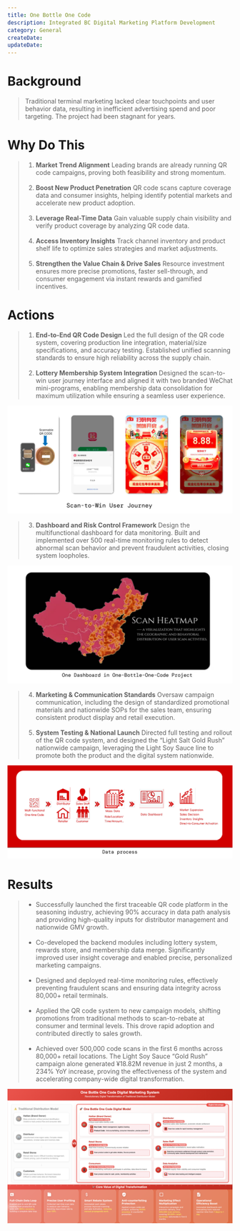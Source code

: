 ```yaml
---
title: One Bottle One Code
description: Integrated BC Digital Marketing Platform Development
category: General
createDate: 
updateDate: 
---
```


# Background

>Traditional terminal marketing lacked clear touchpoints and user behavior data, resulting in inefficient advertising spend and poor targeting. The project had been stagnant for years.<br>


# Why Do This

>1. **Market Trend Alignment** Leading brands are already running QR code campaigns, proving both feasibility and strong momentum.<br><br>
>2. **Boost New Product Penetration** QR code scans capture coverage data and consumer insights, helping identify potential markets and accelerate new product adoption.<br><br>
>3. **Leverage Real-Time Data** Gain valuable supply chain visibility and verify product coverage by analyzing QR code data.<br><br>
>4. **Access Inventory Insights** Track channel inventory and product shelf life to optimize sales strategies and market adjustments.<br><br>
>5. **Strengthen the Value Chain & Drive Sales** Resource investment ensures more precise promotions, faster sell-through, and consumer engagement via instant rewards and gamified incentives.<br>
  



# Actions

>1. **End-to-End QR Code Design**  Led the full design of the QR code system, covering production line integration, material/size specifications, and accuracy testing. Established unified scanning standards to ensure high reliability across the supply chain.<br><br>
>2. **Lottery  Membership System Integration** Designed the scan-to-win user journey interface and aligned it with two branded WeChat mini-programs, enabling membership data consolidation for maximum utilization while ensuring a seamless user experience.


![scan to win user journey](./userjourney.png)
  
  
>3. **Dashboard and Risk Control Framework** Design the multifunctional dashboard for  data monitoring. Built and implemented over 500 real-time monitoring rules to detect abnormal scan behavior and prevent fraudulent activities, closing system loopholes.


![scan heatmap](./scanheatmap.png)
  
  
>4. **Marketing & Communication Standards** Oversaw campaign communication, including the design of standardized promotional materials and nationwide SOPs for the sales team, ensuring consistent product display and retail execution.<br><br>
>5. **System Testing & National Launch** Directed full testing and rollout of the QR code system, and designed the “Light Salt Gold Rush” nationwide campaign, leveraging the Light Soy Sauce line to promote both the product and the digital system nationwide.

![data](./data.png)




# Results  
>- Successfully launched the first traceable QR code platform in the seasoning industry, achieving 90% accuracy in data path analysis and providing high-quality inputs for distributor management and nationwide GMV growth.<br><br>
>- Co-developed the backend modules including lottery system, rewards store, and membership data merge. Significantly improved user insight coverage and enabled precise, personalized marketing campaigns.<br><br>
>- Designed and deployed real-time monitoring rules, effectively preventing fraudulent scans and ensuring data integrity across 80,000+ retail terminals.<br><br>
>- Applied the QR code system to new campaign models, shifting promotions from traditional methods to scan-to-rebate at consumer and terminal levels. This drove rapid adoption and contributed directly to sales growth.<br><br>
>- Achieved over 500,000 code scans in the first 6 months across 80,000+ retail locations. The Light Soy Sauce “Gold Rush” campaign alone generated ¥18.82M revenue in just 2 months, a 234% YoY increase, proving the effectiveness of the system and accelerating company-wide digital transformation.

![One Bottle One Code Digital Marketing System](./project1.png)